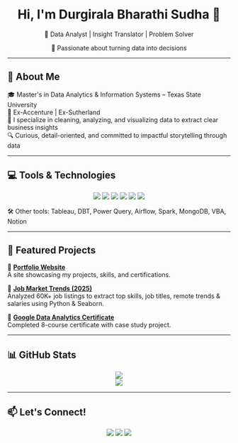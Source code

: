 <h1 align="center">Hi, I'm Durgirala Bharathi Sudha 👋</h1>

<p align="center">
  🎯 Data Analyst | Insight Translator | Problem Solver  
</p>
<p align="center">
  🌟 Passionate about turning data into decisions
</p>

---

## 🧠 About Me

🎓 Master's in Data Analytics & Information Systems – Texas State University  
💼 Ex-Accenture | Ex-Sutherland  
🧩 I specialize in cleaning, analyzing, and visualizing data to extract clear business insights  
🔍 Curious, detail-oriented, and committed to impactful storytelling through data

---

## 💻 Tools & Technologies

<p align="center">
  <img src="https://img.shields.io/badge/Python-3776AB?style=for-the-badge&logo=python&logoColor=white"/>
  <img src="https://img.shields.io/badge/SQL-005C84?style=for-the-badge&logo=mysql&logoColor=white"/>
  <img src="https://img.shields.io/badge/PowerBI-F2C811?style=for-the-badge&logo=powerbi&logoColor=black"/>
  <img src="https://img.shields.io/badge/Excel-217346?style=for-the-badge&logo=microsoft-excel&logoColor=white"/>
  <img src="https://img.shields.io/badge/GoogleBigQuery-669DF6?style=for-the-badge&logo=google-cloud&logoColor=white"/>
  <img src="https://img.shields.io/badge/Scikit--learn-F7931E?style=for-the-badge&logo=scikit-learn&logoColor=white"/>
</p>

🛠 Other tools: Tableau, DBT, Power Query, Airflow, Spark, MongoDB, VBA, Notion

---

## 📂 Featured Projects

🔹 **[Portfolio Website](https://bs-durgirala.github.io/portfolio-site/)**  
A site showcasing my projects, skills, and certifications.

🔹 **[Job Market Trends (2025)](https://github.com/BS-Durgirala/my-portfolio/blob/main/notebooks/P1_Jobs_Market_Trends_2025.ipynb)**  
Analyzed 60K+ job listings to extract top skills, job titles, remote trends & salaries using Python & Seaborn.

🔹 **[Google Data Analytics Certificate](https://www.coursera.org/account/accomplishments/professional-cert/certificate/TTK696RH5FS6)**  
Completed 8-course certificate with case study project.

---

## 📊 GitHub Stats

<p align="center">
  <img src="https://github-readme-stats.vercel.app/api?username=BS-Durgirala&show_icons=true&theme=default" />
  <br />
  <img src="https://github-readme-stats.vercel.app/api/top-langs/?username=BS-Durgirala&layout=compact" />
</p>

---

## 📫 Let's Connect!

<p align="center">
  <a href="mailto:bsmg2402@gmail.com"><img src="https://img.shields.io/badge/-Email-D14836?style=for-the-badge&logo=gmail&logoColor=white" /></a>
  <a href="https://www.linkedin.com/in/dbsudha/"><img src="https://img.shields.io/badge/-LinkedIn-blue?style=for-the-badge&logo=linkedin&logoColor=white" /></a>
  <a href="resume.pdf"><img src="https://img.shields.io/badge/-Resume-4CAF50?style=for-the-badge&logo=google-drive&logoColor=white" /></a>
</p>
